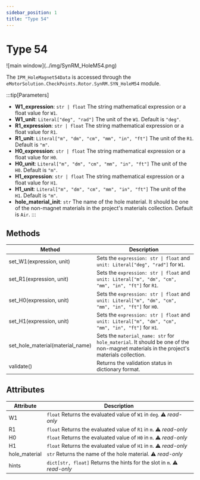 ```yaml
---
sidebar_position: 1
title: "Type 54"
---
```

# Type 54

<p class="ems">![main window](../img/SynRM_HoleM54.png)</p>

The `IPM_HoleMagnet54Data` is accessed through the `eMotorSolution.CheckPoints.Rotor.SynRM.SYN_HoleM54` module.

:::tip[Parameters]
- **W1_expression**: `str | float` The string mathematical expression or a float value for `W1`.
- **W1_unit**: `Literal["deg", "rad"]` The unit of the `W1`. Default is `"deg"`.
- **R1_expression**: `str | float` The string mathematical expression or a float value for `R1`.
- **R1_unit**: `Literal["m", "dm", "cm", "mm", "in", "ft"]` The unit of the `R1`. Default is `"m"`.
- **H0_expression**: `str | float` The string mathematical expression or a float value for `H0`.
- **H0_unit**: `Literal["m", "dm", "cm", "mm", "in", "ft"]` The unit of the `H0`. Default is `"m"`.
- **H1_expression**: `str | float` The string mathematical expression or a float value for `H1`.
- **H1_unit**: `Literal["m", "dm", "cm", "mm", "in", "ft"]` The unit of the `H1`. Default is `"m"`.
- **hole_material_init**: `str` The name of the hole material. It should be one of the non-magnet materials in the project's materials collection. Default is `Air`.
:::

## Methods
| Method | Description |
|--------|-------------|
| set_W1(expression, unit) | Sets the `expression: str \| float` and `unit: Literal["deg", "rad"]` for `W1`. |
| set_R1(expression, unit) | Sets the `expression: str \| float` and `unit: Literal["m", "dm", "cm", "mm", "in", "ft"]` for `R1`. |
| set_H0(expression, unit) | Sets the `expression: str \| float` and `unit: Literal["m", "dm", "cm", "mm", "in", "ft"]` for `H0`. |
| set_H1(expression, unit) | Sets the `expression: str \| float` and `unit: Literal["m", "dm", "cm", "mm", "in", "ft"]` for `H1`. |
| set_hole_material(material_name) | Sets the `material_name: str` for `hole_material`. It should be one of the non-magnet materials in the project's materials collection. |
| validate() | Returns the validation status in dictionary format. |

## Attributes
| Attribute | Description |
|---|---|
| W1 | `float` Returns the evaluated value of `W1` in `deg`. :warning: *read-only* |
| R1 | `float` Returns the evaluated value of `R1` in `m`. :warning: *read-only* |
| H0 | `float` Returns the evaluated value of `H0` in `m`. :warning: *read-only* |
| H1 | `float` Returns the evaluated value of `H1` in `m`. :warning: *read-only* |
| hole_material | `str` Returns the name of the hole material. :warning: *read-only* |
| hints | `dict[str, float]` Returns the hints for the slot in `m`. :warning: *read-only* |
